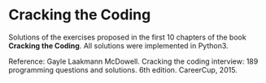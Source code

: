 # Cracking the Coding

Solutions of the exercises proposed in the first 10 chapters of the book
**Cracking the Coding**. All solutions were implemented in Python3.

Reference:
Gayle Laakmann McDowell. Cracking the coding interview: 189 programming
questions and solutions. 6th edition. CareerCup, 2015.